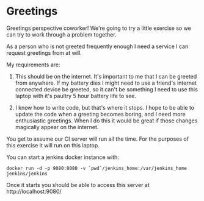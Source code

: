 # Greetings

Greetings perspective coworker! We're going to try a little exercise so we can try to work through a problem together.

As a person who is not greeted frequently enough I need a service I can request greetings from at will. 

My requirements are:

1. This should be on the internet. It's important to me that I can be greeted from anywhere. If my battery dies I might need to use a friend's internet connected device be greeted, so it can't be something I need to use this laptop with it's paultry 5 hour battery life to see.

2. I know how to write code, but that's where it stops. I hope to be able to update the code when a greeting becomes boring, and I need more enthusiastic greetings. When I do this it would be great if those changes magically appear on the internet.

You get to assume our CI server will run all the time. For the purposes of this exercise it will run on this laptop. 

You can start a jenkins docker instance with:

```
docker run -d -p 9080:8080 -v `pwd`/jenkins_home:/var/jenkins_home  jenkins/jenkins
```

Once it starts you should be able to access this server at http://localhost:9080/

